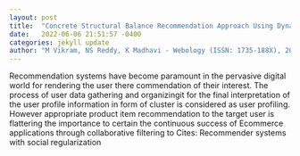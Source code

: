 ```yaml
---
layout: post
title:  "Concrete Structural Balance Recommendation Approach Using Dynamic Multi-Preference For TOP-N Recommendation"
date:   2022-06-06 21:51:57 -0400
categories: jekyll update
author: "M Vikram, NS Reddy, K Madhavi - Webology (ISSN: 1735-188X), 2022"
---
```

Recommendation systems have become paramount in the pervasive digital world for rendering the user there commendation of their interest. The process of user data gathering and organizingit for the final interpretation of the user profile information in form of cluster is considered as user profiling. However appropriate product item recommendation to the target user is flattering the importance to certain the continuous success of Ecommerce applications through collaborative filtering to 
Cites: Recommender systems with social regularization